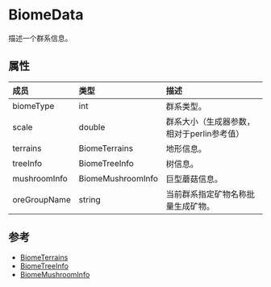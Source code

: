 # BiomeData
描述一个群系信息。
## 属性
| 成员 | 类型 | 描述 |
| :--- | :--- | :--- |
| biomeType | int | 群系类型。 |
| scale | double | 群系大小（生成器参数，相对于perlin参考值） |
| terrains | BiomeTerrains | 地形信息。 |
| treeInfo | BiomeTreeInfo | 树信息。 |
| mushroomInfo | BiomeMushroomInfo | 巨型蘑菇信息。 |
| oreGroupName | string | 当前群系指定矿物名称批量生成矿物。 |
## 参考

* [BiomeTerrains](BiomeTerrains.md)
* [BiomeTreeInfo](BiomeTreeInfo.md)
* [BiomeMushroomInfo](BiomeMushroomInfo.md)
